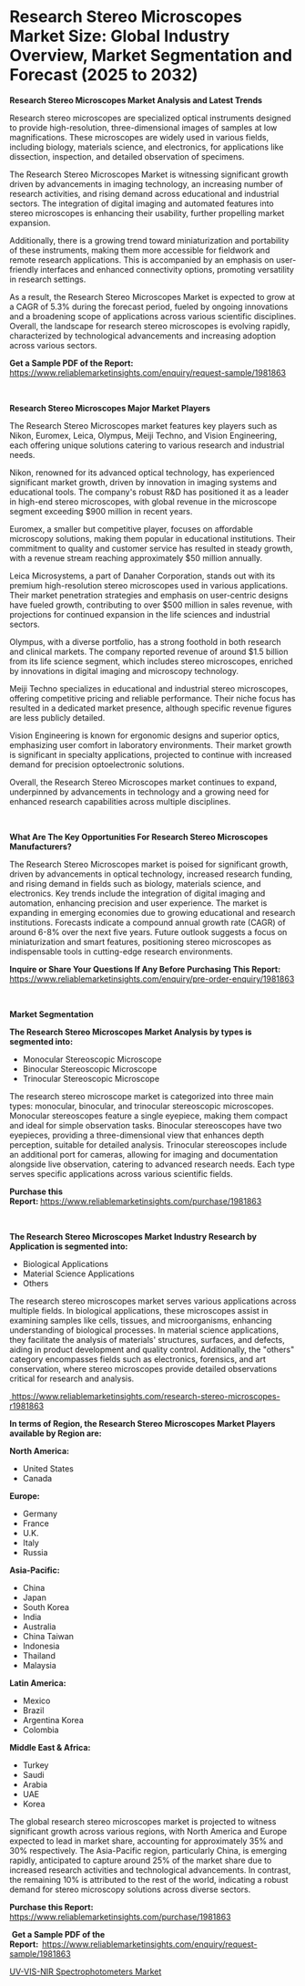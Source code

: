 <p><h1>Research Stereo Microscopes Market Size: Global Industry Overview, Market Segmentation and Forecast (2025 to 2032)</h1></p><p><strong>Research Stereo Microscopes Market Analysis and Latest Trends</strong></p>
<p><p>Research stereo microscopes are specialized optical instruments designed to provide high-resolution, three-dimensional images of samples at low magnifications. These microscopes are widely used in various fields, including biology, materials science, and electronics, for applications like dissection, inspection, and detailed observation of specimens. </p><p>The Research Stereo Microscopes Market is witnessing significant growth driven by advancements in imaging technology, an increasing number of research activities, and rising demand across educational and industrial sectors. The integration of digital imaging and automated features into stereo microscopes is enhancing their usability, further propelling market expansion. </p><p>Additionally, there is a growing trend toward miniaturization and portability of these instruments, making them more accessible for fieldwork and remote research applications. This is accompanied by an emphasis on user-friendly interfaces and enhanced connectivity options, promoting versatility in research settings. </p><p>As a result, the Research Stereo Microscopes Market is expected to grow at a CAGR of 5.3% during the forecast period, fueled by ongoing innovations and a broadening scope of applications across various scientific disciplines. Overall, the landscape for research stereo microscopes is evolving rapidly, characterized by technological advancements and increasing adoption across various sectors.</p></p>
<p><strong>Get a Sample PDF of the Report:&nbsp;</strong> <a href="https://www.reliablemarketinsights.com/enquiry/request-sample/1981863?utm_campaign=2647&utm_medium=2&utm_source=Github&utm_content=ia&utm_term=02032025&utm_id=research-stereo-microscopes">https://www.reliablemarketinsights.com/enquiry/request-sample/1981863</a></p>
<p>&nbsp;</p>
<p><strong>Research Stereo Microscopes Major Market Players</strong></p>
<p><p>The Research Stereo Microscopes market features key players such as Nikon, Euromex, Leica, Olympus, Meiji Techno, and Vision Engineering, each offering unique solutions catering to various research and industrial needs.</p><p>Nikon, renowned for its advanced optical technology, has experienced significant market growth, driven by innovation in imaging systems and educational tools. The company's robust R&D has positioned it as a leader in high-end stereo microscopes, with global revenue in the microscope segment exceeding $900 million in recent years.</p><p>Euromex, a smaller but competitive player, focuses on affordable microscopy solutions, making them popular in educational institutions. Their commitment to quality and customer service has resulted in steady growth, with a revenue stream reaching approximately $50 million annually.</p><p>Leica Microsystems, a part of Danaher Corporation, stands out with its premium high-resolution stereo microscopes used in various applications. Their market penetration strategies and emphasis on user-centric designs have fueled growth, contributing to over $500 million in sales revenue, with projections for continued expansion in the life sciences and industrial sectors.</p><p>Olympus, with a diverse portfolio, has a strong foothold in both research and clinical markets. The company reported revenue of around $1.5 billion from its life science segment, which includes stereo microscopes, enriched by innovations in digital imaging and microscopy technology.</p><p>Meiji Techno specializes in educational and industrial stereo microscopes, offering competitive pricing and reliable performance. Their niche focus has resulted in a dedicated market presence, although specific revenue figures are less publicly detailed.</p><p>Vision Engineering is known for ergonomic designs and superior optics, emphasizing user comfort in laboratory environments. Their market growth is significant in specialty applications, projected to continue with increased demand for precision optoelectronic solutions.</p><p>Overall, the Research Stereo Microscopes market continues to expand, underpinned by advancements in technology and a growing need for enhanced research capabilities across multiple disciplines.</p></p>
<p>&nbsp;</p>
<p><strong>What Are The Key Opportunities For Research Stereo Microscopes Manufacturers?</strong></p>
<p><p>The Research Stereo Microscopes market is poised for significant growth, driven by advancements in optical technology, increased research funding, and rising demand in fields such as biology, materials science, and electronics. Key trends include the integration of digital imaging and automation, enhancing precision and user experience. The market is expanding in emerging economies due to growing educational and research institutions. Forecasts indicate a compound annual growth rate (CAGR) of around 6-8% over the next five years. Future outlook suggests a focus on miniaturization and smart features, positioning stereo microscopes as indispensable tools in cutting-edge research environments.</p></p>
<p><strong>Inquire or Share Your Questions If Any Before Purchasing This Report:</strong> <a href="https://www.reliablemarketinsights.com/enquiry/pre-order-enquiry/1981863?utm_campaign=2647&utm_medium=2&utm_source=Github&utm_content=ia&utm_term=02032025&utm_id=research-stereo-microscopes">https://www.reliablemarketinsights.com/enquiry/pre-order-enquiry/1981863</a></p>
<p>&nbsp;</p>
<p><strong>Market Segmentation</strong></p>
<p><strong>The Research Stereo Microscopes Market Analysis by types is segmented into:</strong></p>
<p><ul><li>Monocular Stereoscopic Microscope</li><li>Binocular Stereoscopic Microscope</li><li>Trinocular Stereoscopic Microscope</li></ul></p>
<p><p>The research stereo microscope market is categorized into three main types: monocular, binocular, and trinocular stereoscopic microscopes. Monocular stereoscopes feature a single eyepiece, making them compact and ideal for simple observation tasks. Binocular stereoscopes have two eyepieces, providing a three-dimensional view that enhances depth perception, suitable for detailed analysis. Trinocular stereoscopes include an additional port for cameras, allowing for imaging and documentation alongside live observation, catering to advanced research needs. Each type serves specific applications across various scientific fields.</p></p>
<p><strong>Purchase this Report:&nbsp;</strong><a href="https://www.reliablemarketinsights.com/purchase/1981863?utm_campaign=2647&utm_medium=2&utm_source=Github&utm_content=ia&utm_term=02032025&utm_id=research-stereo-microscopes">https://www.reliablemarketinsights.com/purchase/1981863</a></p>
<p>&nbsp;</p>
<p><strong>The Research Stereo Microscopes Market Industry Research by Application is segmented into:</strong></p>
<p><ul><li>Biological Applications</li><li>Material Science Applications</li><li>Others</li></ul></p>
<p><p>The research stereo microscopes market serves various applications across multiple fields. In biological applications, these microscopes assist in examining samples like cells, tissues, and microorganisms, enhancing understanding of biological processes. In material science applications, they facilitate the analysis of materials' structures, surfaces, and defects, aiding in product development and quality control. Additionally, the "others" category encompasses fields such as electronics, forensics, and art conservation, where stereo microscopes provide detailed observations critical for research and analysis.</p></p>
<p><a href="https://www.reliablemarketinsights.com/research-stereo-microscopes-r1981863?utm_campaign=2647&utm_medium=2&utm_source=Github&utm_content=ia&utm_term=02032025&utm_id=research-stereo-microscopes">&nbsp;https://www.reliablemarketinsights.com/research-stereo-microscopes-r1981863</a></p>
<p><strong>In terms of Region, the Research Stereo Microscopes Market Players available by Region are:</strong></p>
<p>
    <p> <strong> North America: </strong>
        <ul>
            <li>United States</li>
            <li>Canada</li>
        </ul>
        </p> 
    <p> <strong> Europe: </strong>
        <ul>
            <li>Germany</li>
            <li>France</li>
            <li>U.K.</li>
            <li>Italy</li>
            <li>Russia</li>
        </ul>
        </p> 
    <p> <strong> Asia-Pacific: </strong>
        <ul>
            <li>China</li>
            <li>Japan</li>
            <li>South Korea</li>
            <li>India</li>
            <li>Australia</li>
            <li>China Taiwan</li>
            <li>Indonesia</li>
            <li>Thailand</li>
            <li>Malaysia</li>
        </ul>
        </p> 
    <p> <strong> Latin America: </strong>
        <ul>
            <li>Mexico</li>
            <li>Brazil</li>
            <li>Argentina Korea</li>
            <li>Colombia</li>
        </ul>
        </p> 
    <p> <strong> Middle East & Africa: </strong>
        <ul>
            <li>Turkey</li>
            <li>Saudi</li>
            <li>Arabia</li>
            <li>UAE</li>
            <li>Korea</li>
        </ul>
    </p>
    </p>
<p><p>The global research stereo microscopes market is projected to witness significant growth across various regions, with North America and Europe expected to lead in market share, accounting for approximately 35% and 30% respectively. The Asia-Pacific region, particularly China, is emerging rapidly, anticipated to capture around 25% of the market share due to increased research activities and technological advancements. In contrast, the remaining 10% is attributed to the rest of the world, indicating a robust demand for stereo microscopy solutions across diverse sectors.</p></p>
<p><strong>Purchase this Report: </strong><a href="https://www.reliablemarketinsights.com/purchase/1981863?utm_campaign=2647&utm_medium=2&utm_source=Github&utm_content=ia&utm_term=02032025&utm_id=research-stereo-microscopes">https://www.reliablemarketinsights.com/purchase/1981863</a></p>
<p>&nbsp;<strong>Get a Sample PDF of the Report:&nbsp;&nbsp;</strong><a href="https://www.reliablemarketinsights.com/enquiry/request-sample/1981863?utm_campaign=2647&utm_medium=2&utm_source=Github&utm_content=ia&utm_term=02032025&utm_id=research-stereo-microscopes">https://www.reliablemarketinsights.com/enquiry/request-sample/1981863</a></p>
<p><strong></strong></p>
<p><p><a href="https://github.com/curinbucan9/Market-Research-Report-List-1/blob/main/uv-vis-nir-spectrophotometers-market.md?utm_campaign=2647&utm_medium=2&utm_source=Github&utm_content=ia&utm_term=02032025&utm_id=research-stereo-microscopes">UV-VIS-NIR Spectrophotometers Market</a></p></p>